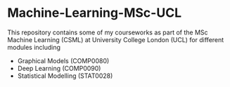 # Machine-Learning-MSc-UCL
This repository contains some of my courseworks as part of the MSc Machine Learning (CSML) at University College London (UCL) for different modules including 
- Graphical Models (COMP0080)
- Deep Learning (COMP0090)
- Statistical Modelling (STAT0028)

